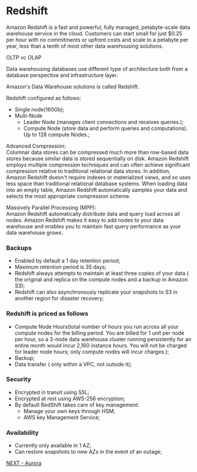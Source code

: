 # Redshift  

Amazon Redshift is a fast and powerful, fully managed, petabyte-scale data warehouse service in the cloud. Customers can start small for just $0.25 per hour with no commitments or upfront costs and scale to a petabyte per year, less than a tenth of most other data warehousing solutions.  


OLTP vc OLAP  


Data warehousing databases use different type of architecture both from a database perspective and infrastructure layer.  

Amazon's Data Warehouse solutions is called Redshift.  

Redshift configured as follows:  

* Single node(160Gb);  
* Multi-Node  
  * Leader Node (manages client connections and receives queries.);  
  * Compute Node (store data and perform queries and computations). Up to 128 compute Nodes.;  

Advanced Compression:  
Columnar data stores can be compressed much more than row-based data stores because similar data is stored sequentially on disk. Amazon Redshift employs multiple compression techniques and can often achieve significant compression relative to traditional relational data stores. In addition, Amazon Redshift doesn't require indexes or materialized views, and so uses less space than traditional relational database systems. When loading data into an empty table, Amazon Redshift automatically samples your data and selects the most appropriate compression scheme.  

Massively Parallel Processing (MPP):  
Amazon Redshift automatically distribute data and query load across all nodes. Amazon Redshift makes it easy to add nodes to your data warehouse and enables you to maintain fast query performance as your data warehouse grows.  

### Backups  

* Enabled by default a 1 day retention period;  
* Maximum retention period is 35 days;  
* Redshift always attempts to maintain at least three copies of your data ( the original and replica on the compute nodes and a backup in Amazon S3);  
* Redshift can also asynchronously replicate your snapshots to S3 in another region for disaster recovery;  

### Redshift is priced as follows  

* Compute Node Hours(total number of hours you run across all your compute nodes for the billing period. You are billed for 1 unit per node per hour, so a 3-node data warehouse cluster running persistently for an entire month would incur 2,160 instance hours. You will not be charged for leader node hours; only compute nodes will incur charges.);  
* Backup;  
* Data transfer ( only within a VPC, not outside it);  


### Security  

* Encrypted in transit using SSL;  
* Encrypted at rest using AWS-256 encryption;  
* By default RedShift takes care of key management:  
  * Manage your own keys through HSM;  
  * AWS key Management Service;  


### Availability  

* Currently only available in 1 AZ;  
* Can restore snapshots to new AZs in the event of an outage;  


[NEXT - Aurora](../database/aurora.md)
